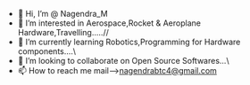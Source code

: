 - 👋 Hi, I’m @ Nagendra_M
- 👀 I’m interested in Aerospace,Rocket & Aeroplane Hardware,Travelling.....//
- 🌱 I’m currently learning Robotics,Programming for Hardware components....\\
- 💞️ I’m looking to collaborate on Open Source Softwares...\\
-  📫 How to reach me mail-->nagendrabtc4@gmail.com



